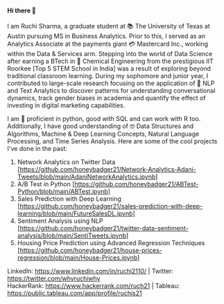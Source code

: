 #### Hi there 👋

I am Ruchi Sharma, a graduate student at 📚 The University of Texas at Austin pursuing MS in Business Analytics. Prior to this, I served as an Analytics Associate at the payments giant 💳 Mastercard Inc., working within the Data & Services arm. Stepping into the world of Data Science after earning a BTech in 🧪 Chemical Engineering from the prestigious IIT Roorkee [Top 5 STEM School in India] was a result of exploring beyond traditional classroom learning. During my sophomore and junior year, I contributed to large-scale research focusing on the application of 💬 NLP and Text Analytics to discover patterns for understanding conversational dynamics, track gender biases in academia and quantify the effect of investing in digital marketing capabilities. 

I am 👔 proficient in python, good with SQL and can work with R too. Additionally, I have good understanding of 🤓 Data Structures and Algorithms, Machine & Deep Learning Concepts, Natural Language Processing, and Time Series Analysis. Here are some of the cool projects I've done in the past:
1. Network Analytics on Twitter Data [https://github.com/honeybadger21/Network-Analytics-Adani-Tweets/blob/main/AdaniNetworkAnalytics.ipynb]
2. A/B Test in Python [https://github.com/honeybadger21/ABTest-Python/blob/main/ABTest.ipynb] 
3. Sales Prediction with Deep Learning [https://github.com/honeybadger21/sales-prediction-with-deep-learning/blob/main/FutureSalesDL.ipynb]
4. Sentiment Analysis using NLP [https://github.com/honeybadger21/twitter-data-sentiment-analysis/blob/main/SentiTweets.ipynb]
5. Housing Price Prediction using Advanced Regression Techniques [https://github.com/honeybadger21/house-prices-regression/blob/main/House-Prices.ipynb]

LinkedIn: https://www.linkedin.com/in/ruchi2110/ | Twitter: https://twitter.com/whyruchiwhy  \
HackerRank: https://www.hackerrank.com/ruch21 | Tableau: https://public.tableau.com/app/profile/ruchis21
<!--
**honeybadger21/honeybadger21** is a ✨ _special_ ✨ repository because its `README.md` (this file) appears on your GitHub profile.

Here are some ideas to get you started:

- 🔭 I’m currently working on ...
- 🌱 I’m currently learning ...
- 👯 I’m looking to collaborate on ...
- 🤔 I’m looking for help with ...
- 💬 Ask me about ...
- 📫 How to reach me: ...
- 😄 Pronouns: ...
- ⚡ Fun fact: ...
-->
